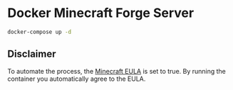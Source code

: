 # Docker Minecraft Forge Server

``` bash
docker-compose up -d
```

## Disclaimer
To automate the process, the [Minecraft EULA](https://account.mojang.com/documents/minecraft_eula) is set to true. By running the container you automatically agree to the EULA.